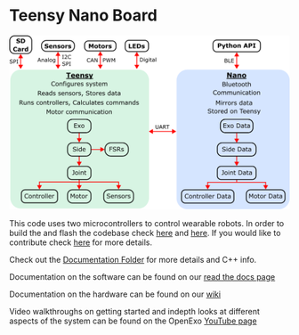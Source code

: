 # Teensy Nano Board

![Diagram](/Documentation/Figures/Code_Structure.png)

This code uses two microcontrollers to control wearable robots. In order to
build the and flash the codebase check [here](Documentation/BUILD_AND_FLASH.md) and [here](https://github.com/naubiomech/TeensyNanoExoCode/blob/main/Documentation/README.md#how-to-deploy). If you would like to
contribute check [here](CONTRIBUTING.md) for more details. 
 
Check out the [Documentation Folder](/Documentation) for more details and C++ info.

Documentation on the software can be found on our [read the docs page](https://theopenexo.readthedocs.io/en/latest/index.html)

Documentation on the hardware can be found on our [wiki](https://youneedawiki.com/app/page/14AIGjap02Wv8jPJxyezvfYJYFVIJIoO1?p=14AIGjap02Wv8jPJxyezvfYJYFVIJIoO1)

Video walkthroughs on getting started and indepth looks at different aspects of the system can be found on the OpenExo [YouTube page](https://www.youtube.com/@TheOpenExo) 
